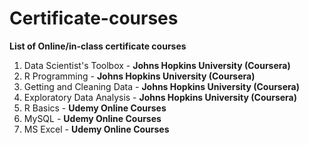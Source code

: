 # Certificate-courses

**List of Online/in-class certificate courses**

1. Data Scientist's Toolbox - **__Johns Hopkins University__ (Coursera)**
2. R Programming - **__Johns Hopkins University__ (Coursera)**
3. Getting and Cleaning Data - **__Johns Hopkins University__ (Coursera)**
4. Exploratory Data Analysis - **__Johns Hopkins University__ (Coursera)**
5. R Basics - **Udemy Online Courses**
6. MySQL - **Udemy Online Courses**
7. MS Excel - **Udemy Online Courses**
